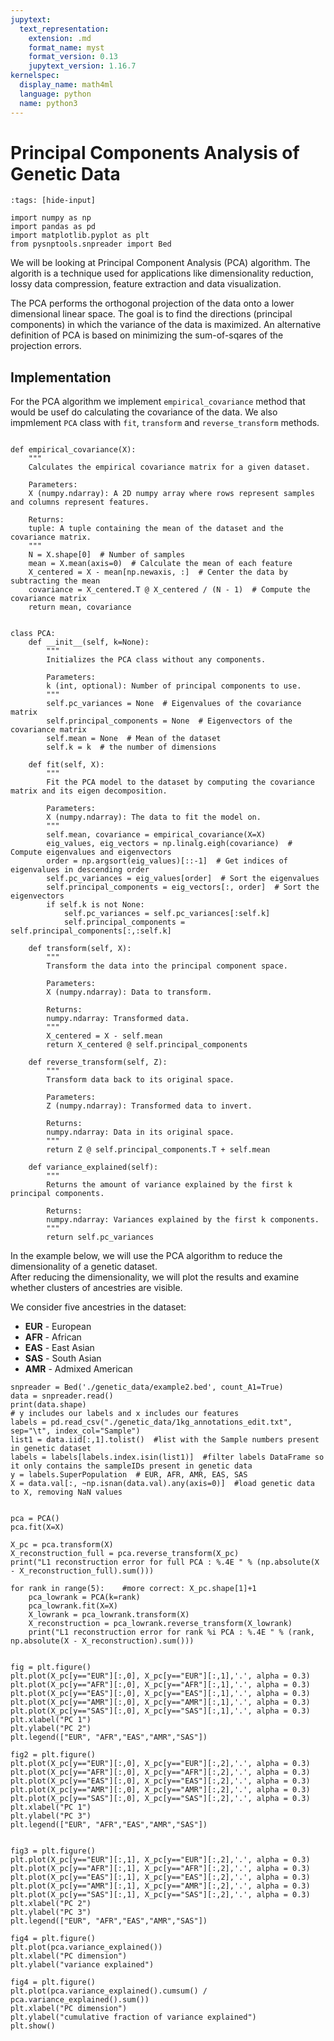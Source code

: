 ```yaml
---
jupytext:
  text_representation:
    extension: .md
    format_name: myst
    format_version: 0.13
    jupytext_version: 1.16.7
kernelspec:
  display_name: math4ml
  language: python
  name: python3
---
```


# Principal Components Analysis of Genetic Data

```{code-cell} ipython3
:tags: [hide-input]

import numpy as np
import pandas as pd
import matplotlib.pyplot as plt
from pysnptools.snpreader import Bed
```

We will be looking at Principal Component Analysis (PCA) algorithm. The algorith is a technique used for applications like dimensionality reduction, lossy data compression, feature extraction and data visualization. 

The PCA performs the orthogonal projection of the data onto a lower dimensional linear space. The goal is to find the directions (principal components) in which the variance of the data is maximized.
An alternative definition of PCA is based on minimizing the sum-of-sqares of the projection errors.

## Implementation

For the PCA algorithm we implement `empirical_covariance` method that would be usef do calculating the covariance of the data. We also impmlement `PCA` class with `fit`, `transform` and `reverse_transform` methods.

```{code-cell} ipython3

def empirical_covariance(X):
    """
    Calculates the empirical covariance matrix for a given dataset.
    
    Parameters:
    X (numpy.ndarray): A 2D numpy array where rows represent samples and columns represent features.
    
    Returns:
    tuple: A tuple containing the mean of the dataset and the covariance matrix.
    """
    N = X.shape[0]  # Number of samples
    mean = X.mean(axis=0)  # Calculate the mean of each feature
    X_centered = X - mean[np.newaxis, :]  # Center the data by subtracting the mean
    covariance = X_centered.T @ X_centered / (N - 1)  # Compute the covariance matrix
    return mean, covariance
```

```{code-cell} ipython3

class PCA:
    def __init__(self, k=None):
        """
        Initializes the PCA class without any components.

        Parameters:
        k (int, optional): Number of principal components to use.
        """
        self.pc_variances = None  # Eigenvalues of the covariance matrix
        self.principal_components = None  # Eigenvectors of the covariance matrix
        self.mean = None  # Mean of the dataset
        self.k = k  # the number of dimensions

    def fit(self, X):
        """
        Fit the PCA model to the dataset by computing the covariance matrix and its eigen decomposition.
        
        Parameters:
        X (numpy.ndarray): The data to fit the model on.
        """
        self.mean, covariance = empirical_covariance(X=X)
        eig_values, eig_vectors = np.linalg.eigh(covariance)  # Compute eigenvalues and eigenvectors
        order = np.argsort(eig_values)[::-1]  # Get indices of eigenvalues in descending order
        self.pc_variances = eig_values[order]  # Sort the eigenvalues
        self.principal_components = eig_vectors[:, order]  # Sort the eigenvectors
        if self.k is not None:
            self.pc_variances = self.pc_variances[:self.k]
            self.principal_components = self.principal_components[:,:self.k]

    def transform(self, X):
        """
        Transform the data into the principal component space.
        
        Parameters:
        X (numpy.ndarray): Data to transform.
        
        Returns:
        numpy.ndarray: Transformed data.
        """
        X_centered = X - self.mean
        return X_centered @ self.principal_components

    def reverse_transform(self, Z):
        """
        Transform data back to its original space.
        
        Parameters:
        Z (numpy.ndarray): Transformed data to invert.
        
        Returns:
        numpy.ndarray: Data in its original space.
        """
        return Z @ self.principal_components.T + self.mean

    def variance_explained(self):
        """
        Returns the amount of variance explained by the first k principal components.
        
        Returns:
        numpy.ndarray: Variances explained by the first k components.
        """
        return self.pc_variances
```


In the example below, we will use the PCA algorithm to reduce the dimensionality of a genetic dataset.  
After reducing the dimensionality, we will plot the results and examine whether clusters of ancestries are visible.  

We consider five ancestries in the dataset:  

- **EUR** - European  
- **AFR** - African  
- **EAS** - East Asian  
- **SAS** - South Asian  
- **AMR** - Admixed American  

```{code-cell} ipython3
snpreader = Bed('./genetic_data/example2.bed', count_A1=True)
data = snpreader.read()
print(data.shape)
# y includes our labels and x includes our features
labels = pd.read_csv("./genetic_data/1kg_annotations_edit.txt", sep="\t", index_col="Sample")
list1 = data.iid[:,1].tolist()  #list with the Sample numbers present in genetic dataset
labels = labels[labels.index.isin(list1)]  #filter labels DataFrame so it only contains the sampleIDs present in genetic data
y = labels.SuperPopulation  # EUR, AFR, AMR, EAS, SAS
X = data.val[:, ~np.isnan(data.val).any(axis=0)]  #load genetic data to X, removing NaN values
```

```{code-cell} ipython3

pca = PCA()
pca.fit(X=X)

X_pc = pca.transform(X)
X_reconstruction_full = pca.reverse_transform(X_pc)
print("L1 reconstruction error for full PCA : %.4E " % (np.absolute(X - X_reconstruction_full).sum()))

for rank in range(5):    #more correct: X_pc.shape[1]+1
    pca_lowrank = PCA(k=rank)
    pca_lowrank.fit(X=X)
    X_lowrank = pca_lowrank.transform(X)
    X_reconstruction = pca_lowrank.reverse_transform(X_lowrank)
    print("L1 reconstruction error for rank %i PCA : %.4E " % (rank, np.absolute(X - X_reconstruction).sum()))
```

```{code-cell} ipython3

fig = plt.figure()
plt.plot(X_pc[y=="EUR"][:,0], X_pc[y=="EUR"][:,1],'.', alpha = 0.3)
plt.plot(X_pc[y=="AFR"][:,0], X_pc[y=="AFR"][:,1],'.', alpha = 0.3)
plt.plot(X_pc[y=="EAS"][:,0], X_pc[y=="EAS"][:,1],'.', alpha = 0.3)
plt.plot(X_pc[y=="AMR"][:,0], X_pc[y=="AMR"][:,1],'.', alpha = 0.3)
plt.plot(X_pc[y=="SAS"][:,0], X_pc[y=="SAS"][:,1],'.', alpha = 0.3)
plt.xlabel("PC 1")
plt.ylabel("PC 2")
plt.legend(["EUR", "AFR","EAS","AMR","SAS"])

fig2 = plt.figure()
plt.plot(X_pc[y=="EUR"][:,0], X_pc[y=="EUR"][:,2],'.', alpha = 0.3)
plt.plot(X_pc[y=="AFR"][:,0], X_pc[y=="AFR"][:,2],'.', alpha = 0.3)
plt.plot(X_pc[y=="EAS"][:,0], X_pc[y=="EAS"][:,2],'.', alpha = 0.3)
plt.plot(X_pc[y=="AMR"][:,0], X_pc[y=="AMR"][:,2],'.', alpha = 0.3)
plt.plot(X_pc[y=="SAS"][:,0], X_pc[y=="SAS"][:,2],'.', alpha = 0.3)
plt.xlabel("PC 1")
plt.ylabel("PC 3")
plt.legend(["EUR", "AFR","EAS","AMR","SAS"])


fig3 = plt.figure()
plt.plot(X_pc[y=="EUR"][:,1], X_pc[y=="EUR"][:,2],'.', alpha = 0.3)
plt.plot(X_pc[y=="AFR"][:,1], X_pc[y=="AFR"][:,2],'.', alpha = 0.3)
plt.plot(X_pc[y=="EAS"][:,1], X_pc[y=="EAS"][:,2],'.', alpha = 0.3)
plt.plot(X_pc[y=="AMR"][:,1], X_pc[y=="AMR"][:,2],'.', alpha = 0.3)
plt.plot(X_pc[y=="SAS"][:,1], X_pc[y=="SAS"][:,2],'.', alpha = 0.3)
plt.xlabel("PC 2")
plt.ylabel("PC 3")
plt.legend(["EUR", "AFR","EAS","AMR","SAS"])

fig4 = plt.figure()
plt.plot(pca.variance_explained())
plt.xlabel("PC dimension")
plt.ylabel("variance explained")

fig4 = plt.figure()
plt.plot(pca.variance_explained().cumsum() / pca.variance_explained().sum())
plt.xlabel("PC dimension")
plt.ylabel("cumulative fraction of variance explained")
plt.show()
```